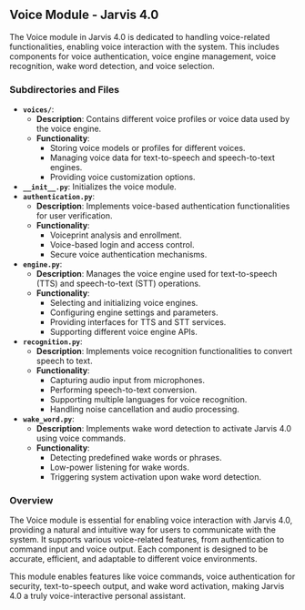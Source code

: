 ## Voice Module - Jarvis 4.0

The Voice module in Jarvis 4.0 is dedicated to handling voice-related functionalities, enabling voice interaction with the system. This includes components for voice authentication, voice engine management, voice recognition, wake word detection, and voice selection.

### Subdirectories and Files

- **`voices/`**:
    - **Description**: Contains different voice profiles or voice data used by the voice engine.
    - **Functionality**:
        - Storing voice models or profiles for different voices.
        - Managing voice data for text-to-speech and speech-to-text engines.
        - Providing voice customization options.
- **`__init__.py`**: Initializes the voice module.
- **`authentication.py`**:
    - **Description**: Implements voice-based authentication functionalities for user verification.
    - **Functionality**:
        - Voiceprint analysis and enrollment.
        - Voice-based login and access control.
        - Secure voice authentication mechanisms.
- **`engine.py`**:
    - **Description**: Manages the voice engine used for text-to-speech (TTS) and speech-to-text (STT) operations.
    - **Functionality**:
        - Selecting and initializing voice engines.
        - Configuring engine settings and parameters.
        - Providing interfaces for TTS and STT services.
        - Supporting different voice engine APIs.
- **`recognition.py`**:
    - **Description**: Implements voice recognition functionalities to convert speech to text.
    - **Functionality**:
        - Capturing audio input from microphones.
        - Performing speech-to-text conversion.
        - Supporting multiple languages for voice recognition.
        - Handling noise cancellation and audio processing.
- **`wake_word.py`**:
    - **Description**: Implements wake word detection to activate Jarvis 4.0 using voice commands.
    - **Functionality**:
        - Detecting predefined wake words or phrases.
        - Low-power listening for wake words.
        - Triggering system activation upon wake word detection.

### Overview

The Voice module is essential for enabling voice interaction with Jarvis 4.0, providing a natural and intuitive way for users to communicate with the system. It supports various voice-related features, from authentication to command input and voice output. Each component is designed to be accurate, efficient, and adaptable to different voice environments.

This module enables features like voice commands, voice authentication for security, text-to-speech output, and wake word activation, making Jarvis 4.0 a truly voice-interactive personal assistant.